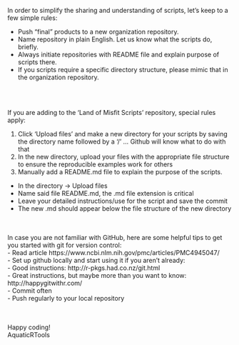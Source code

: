 In order to simplify the sharing and understanding of scripts, let’s keep to a few simple rules:
-	Push “final” products to a new organization repository.
-	Name repository in plain English. Let us know what the scripts do, briefly.
-	Always initiate repositories with README file and explain purpose of scripts there.
-	If you scripts require a specific directory structure, please mimic that in the organization repository.
<br>
<br>

If you are adding to the ‘Land of Misfit Scripts’ repository, special rules apply:<br>
1.	Click ‘Upload files’ and make a new directory for your scripts by saving the directory name followed by  a ‘/’ … Github will know what to do with that<br>
2.	In the new directory, upload your files with the appropriate file structure to ensure the reproducible examples work for others<br>
3.	Manually add a README.md file to explain the purpose of the scripts.<br>
   -	In the directory -> Upload files
   -	Name said file README.md, the .md file extension is critical
   -	Leave your detailed instructions/use for the script and save the commit
   -	The new .md should appear below the file structure of the new directory
 
<br>
<br>
In case you are not familiar with GitHub, here are some helpful tips to get you started with git for version control:<br>
-	Read article https://www.ncbi.nlm.nih.gov/pmc/articles/PMC4945047/ <br>
-	Set up github locally and start using it if you aren’t already:<br>
   -	Good instructions: http://r-pkgs.had.co.nz/git.html<br>
   -	Great instructions, but maybe more than you want to know: http://happygitwithr.com/ <br>
-	Commit often<br>
-	Push regularly to your local repository<br>
<br>
<br>

Happy coding!
<br>
AquaticRTools
